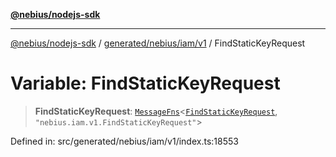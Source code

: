[**@nebius/nodejs-sdk**](../../../../../README.md)

***

[@nebius/nodejs-sdk](../../../../../README.md) / [generated/nebius/iam/v1](../README.md) / FindStaticKeyRequest

# Variable: FindStaticKeyRequest

> **FindStaticKeyRequest**: [`MessageFns`](../../../../../runtime/protos/core/interfaces/MessageFns.md)\<[`FindStaticKeyRequest`](../interfaces/FindStaticKeyRequest.md), `"nebius.iam.v1.FindStaticKeyRequest"`\>

Defined in: src/generated/nebius/iam/v1/index.ts:18553
